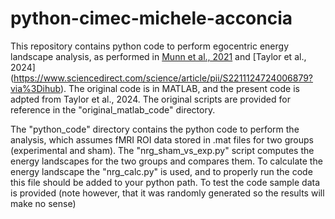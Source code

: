 # python-cimec-michele-acconcia
This repository contains python code to perform egocentric energy landscape analysis, as performed in [Munn et al., 2021](https://www.nature.com/articles/s41467-021-26268-x) and [Taylor et al., 2024] (https://www.sciencedirect.com/science/article/pii/S2211124724006879?via%3Dihub). The original code is in MATLAB, and the present code is adpted from Taylor et al., 2024. The original scripts are provided for reference in the "original_matlab_code" directory.

The "python_code" directory contains the python code to perform the analysis, which assumes fMRI ROI data stored in .mat files for two groups (experimental and sham). The "nrg_sham_vs_exp.py" script computes the energy landscapes for the two groups and compares them. To calculate the energy landscape the "nrg_calc.py" is used, and to properly run the code this file should be added to your python path. To test the code sample data is provided (note however, that it was randomly generated so the results will make no sense)

